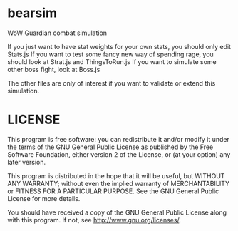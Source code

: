 bearsim
=======

WoW Guardian combat simulation

If you just want to have stat weights for your own stats, you should only edit Stats.js
If you want to test some fancy new way of spending rage, you should look at Strat.js and ThingsToRun.js
If you want to simulate some other boss fight, look at Boss.js

The other files are only of interest if you want to validate or extend this simulation.


LICENSE
=======

This program is free software: you can redistribute it and/or modify
it under the terms of the GNU General Public License as published by
the Free Software Foundation, either version 2 of the License, or
(at your option) any later version.

This program is distributed in the hope that it will be useful,
but WITHOUT ANY WARRANTY; without even the implied warranty of
MERCHANTABILITY or FITNESS FOR A PARTICULAR PURPOSE.  See the
GNU General Public License for more details.

You should have received a copy of the GNU General Public License
along with this program.  If not, see <http://www.gnu.org/licenses/>.
